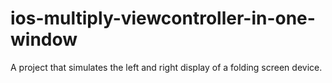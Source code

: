 # ios-multiply-viewcontroller-in-one-window
A project that simulates the left and right display of a folding screen device.

